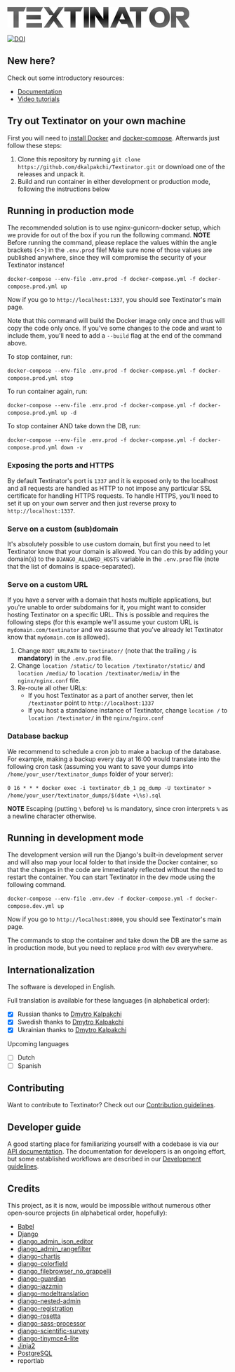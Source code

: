 ![Textinator logo](https://github.com/dkalpakchi/Textinator/raw/master/docs/source/logo.png "Textinator")

[![DOI](https://zenodo.org/badge/192495914.svg)](https://zenodo.org/badge/latestdoi/192495914)

## New here?
Check out some introductory resources:
- [Documentation](https://textinator.readthedocs.io/en/latest/)
- [Video tutorials](https://www.youtube.com/channel/UCUVbyJJFIUwfl129FGhPGJw)

## Try out Textinator on your own machine
First you will need to [install Docker](https://docs.docker.com/engine/install/) and [docker-compose](https://docs.docker.com/compose/install/). Afterwards just follow these steps:
1. Clone this repository by running `git clone https://github.com/dkalpakchi/Textinator.git` or download one of the releases and unpack it.
2. Build and run container in either development or production mode, following the instructions below

## Running in production mode
The recommended solution is to use nginx-gunicorn-docker setup, which we provide for out of the box if you run the following command. **NOTE** Before running the command, please replace the values within the angle brackets (<>) in the `.env.prod` file! Make sure none of those values are published anywhere, since they will compromise the security of your Textinator instance!

`docker-compose --env-file .env.prod -f docker-compose.yml -f docker-compose.prod.yml up`

Now if you go to `http://localhost:1337`, you should see Textinator's main page.

Note that this command will build the Docker image only once and thus will copy the code only once. If you've some changes to the code and want to include them, you'll need to add a `--build` flag at the end of the command above.

To stop container, run:

`docker-compose --env-file .env.prod -f docker-compose.yml -f docker-compose.prod.yml stop`

To run container again, run:

`docker-compose --env-file .env.prod -f docker-compose.yml -f docker-compose.prod.yml up -d`

To stop container AND take down the DB, run:

`docker-compose --env-file .env.prod -f docker-compose.yml -f docker-compose.prod.yml down -v`

### Exposing the ports and HTTPS
By default Textinator's port is `1337` and it is exposed only to the localhost and all requests are handled as HTTP to not impose any particular SSL certificate for handling HTTPS requests. To handle HTTPS, you'll need to set it up on your own server and then just reverse proxy to `http://localhost:1337`.

### Serve on a custom (sub)domain
It's absolutely possible to use custom domain, but first you need to let Textinator know that your domain is allowed. You can do this by adding your domain(s) to the `DJANGO_ALLOWED_HOSTS` variable in the `.env.prod` file (note that the list of domains is space-separated).

### Serve on a custom URL
If you have a server with a domain that hosts multiple applications, but you're unable to order subdomains for it, you might want to consider hosting Textinator on a specific URL. This is possible and requires the following steps (for this example we'll assume your custom URL is `mydomain.com/textinator` and we assume that you've already let Textinator know that `mydomain.com` is allowed).

1. Change `ROOT_URLPATH` to `textinator/` (note that the trailing `/` is **mandatory**) in the `.env.prod` file.
2. Change `location /static/` to `location /textinator/static/` and `location /media/` to `location /textinator/media/` in the `nginx/nginx.conf` file.
3. Re-route all other URLs:
	- If you host Textinator as a part of another server, then let `/textinator` point to `http://localhost:1337`
	- If you host a standalone instance of Textinator, change `location /` to `location /textinator/` in the `nginx/nginx.conf`

### Database backup
We recommend to schedule a cron job to make a backup of the database. For example, making a backup every day at 16:00 would translate into the following cron task (assuming you want to save your dumps into `/home/your_user/textinator_dumps` folder of your server):

`0 16 * * * docker exec -i textinator_db_1 pg_dump -U textinator > /home/your_user/textinator_dumps/$(date +\%s).sql`

**NOTE** Escaping (putting `\` before) `%s` is mandatory, since cron interprets `%` as a newline character otherwise.

## Running in development mode
The development version will run the Django's built-in development server and will also map your local folder to that inside the Docker container, so that the changes in the code are immediately reflected without the need to restart the container. You can start Textinator in the dev mode using the following command.

`docker-compose --env-file .env.dev -f docker-compose.yml -f docker-compose.dev.yml up`

Now if you go to `http://localhost:8000`, you should see Textinator's main page.

The commands to stop the container and take down the DB are the same as in production mode, but you need to replace `prod` with `dev` everywhere.

## Internationalization

The software is developed in English.

Full translation is available for these languages (in alphabetical order):

* [x] Russian thanks to [Dmytro Kalpakchi](https://github.com/dkalpakchi)
* [x] Swedish thanks to [Dmytro Kalpakchi](https://github.com/dkalpakchi)
* [x] Ukrainian thanks to [Dmytro Kalpakchi](https://github.com/dkalpakchi)

Upcoming languages
* [ ] Dutch
* [ ] Spanish

## Contributing
Want to contribute to Textinator? Check out our [Contribution guidelines](https://github.com/dkalpakchi/Textinator/blob/master/CONTRIBUTING.md).

## Developer guide

A good starting place for familiarizing yourself with a codebase is via our [API documentation](https://textinator.readthedocs.io/en/latest/api.html). The documentation for developers is an ongoing effort, but some established workflows are described in our [Development guidelines](https://github.com/dkalpakchi/Textinator/blob/master/DEVELOPING.md).

## Credits
This project, as it is now, would be impossible without numerous other open-source projects (in alphabetical order, hopefully):
- [Babel](http://babel.pocoo.org/en/latest/)
- [Django](https://www.djangoproject.com/)
- [django_admin_json_editor](https://github.com/abogushov/django-admin-json-editor)
- [django_admin_rangefilter](https://github.com/silentsokolov/django-admin-rangefilter)
- [django-chartjs](https://github.com/peopledoc/django-chartjs)
- [django-colorfield](https://github.com/fabiocaccamo/django-colorfield)
- [django_filebrowser_no_grappelli](https://github.com/smacker/django-filebrowser-no-grappelli)
- [django-guardian](https://github.com/django-guardian/django-guardian)
- [django-jazzmin](https://github.com/farridav/django-jazzmin)
- [django-modeltranslation](https://github.com/deschler/django-modeltranslation)
- [django-nested-admin](https://github.com/theatlantic/django-nested-admin)
- [django-registration](https://github.com/ubernostrum/django-registration/)
- [django-rosetta](https://pypi.org/project/django-rosetta/)
- [django-sass-processor](https://github.com/jrief/django-sass-processor)
- [django-scientific-survey](https://github.com/dkalpakchi/django-scientific-survey)
- [django-tinymce4-lite](https://github.com/romanvm/django-tinymce4-lite)
- [Jinja2](https://jinja2docs.readthedocs.io/en/stable/)
- [PostgreSQL](https://www.postgresql.org/)
- reportlab
